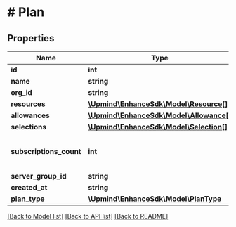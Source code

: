 # # Plan

## Properties

Name | Type | Description | Notes
------------ | ------------- | ------------- | -------------
**id** | **int** |  |
**name** | **string** |  |
**org_id** | **string** |  |
**resources** | [**\Upmind\EnhanceSdk\Model\Resource[]**](Resource.md) |  |
**allowances** | [**\Upmind\EnhanceSdk\Model\Allowance[]**](Allowance.md) |  |
**selections** | [**\Upmind\EnhanceSdk\Model\Selection[]**](Selection.md) |  |
**subscriptions_count** | **int** | The number of subscriptions to this plan. |
**server_group_id** | **string** |  | [optional]
**created_at** | **string** |  |
**plan_type** | [**\Upmind\EnhanceSdk\Model\PlanType**](PlanType.md) |  |

[[Back to Model list]](../../README.md#models) [[Back to API list]](../../README.md#endpoints) [[Back to README]](../../README.md)
